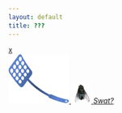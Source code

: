 ```yaml
---
layout: default
title: ???
---
```

<html lang="{{ site.lang | default: "en-US" }}">
  <head>
	  <title>You've Found An Easter Egg</title>
    <meta name="viewport" content="width=device-width, initial-scale=1">
    <meta charset="utf-8">
	<link rel="stylesheet" href="{{ site.baseurl }}/swatter/swatter.css">
  </head>
  <body>
    <a href="{{ site.baseurl }}/swatter/swatter.png" target="_blank" id="flyFrame">
	<div id="wrapCloseFly">
		<div id="closeFly">
			x
		</div>
	</div>
	<img src="swatter.png" alt="swatter" id="swatter">
	<span id="flyLink">
		<img src="fly.png" alt="fly" id="fly">
	</span>
	<em id="gplink">
		Swat?
	</em>
</a>
    </body>
